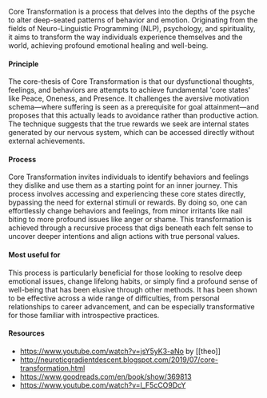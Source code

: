 Core Transformation is a process that delves into the depths of the psyche to alter deep-seated patterns of behavior and emotion. Originating from the fields of Neuro-Linguistic Programming (NLP), psychology, and spirituality, it aims to transform the way individuals experience themselves and the world, achieving profound emotional healing and well-being.

#### Principle

The core-thesis of Core Transformation is that our dysfunctional thoughts, feelings, and behaviors are attempts to achieve fundamental 'core states' like Peace, Oneness, and Presence. It challenges the aversive motivation schema—where suffering is seen as a prerequisite for goal attainment—and proposes that this actually leads to avoidance rather than productive action. The technique suggests that the true rewards we seek are internal states generated by our nervous system, which can be accessed directly without external achievements.
#### Process

Core Transformation invites individuals to identify behaviors and feelings they dislike and use them as a starting point for an inner journey. This process involves accessing and experiencing these core states directly, bypassing the need for external stimuli or rewards. By doing so, one can effortlessly change behaviors and feelings, from minor irritants like nail biting to more profound issues like anger or shame. This transformation is achieved through a recursive process that digs beneath each felt sense to uncover deeper intentions and align actions with true personal values.

#### Most useful for

This process is particularly beneficial for those looking to resolve deep emotional issues, change lifelong habits, or simply find a profound sense of well-being that has been elusive through other methods. It has been shown to be effective across a wide range of difficulties, from personal relationships to career advancement, and can be especially transformative for those familiar with introspective practices.

#### Resources

- https://www.youtube.com/watch?v=jsY5yK3-aNo by [[theo]]
- http://neuroticgradientdescent.blogspot.com/2019/07/core-transformation.html
- https://www.goodreads.com/en/book/show/369813
- https://www.youtube.com/watch?v=l_F5cCO9DcY



